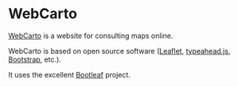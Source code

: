 # WebCarto

[WebCarto][] is a website for consulting maps online.

WebCarto is based on open source software ([Leaflet][], [typeahead.js], [Bootstrap], etc.).

It uses the excellent [Bootleaf][] project.

[WebCarto]: http://www.cartopolis.org
[Leaflet]: https://github.com/Leaflet/Leaflet
[Bootleaf]: https://github.com/bmcbride/bootleaf
[typeahead.js]: https://github.com/twitter/typeahead.js
[Bootstrap]: https://github.com/twbs/bootstrap
